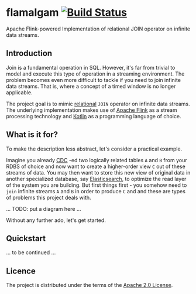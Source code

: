 # flamalgam [![Build Status](https://travis-ci.org/dkoval/flamalgam.svg?branch=master)](https://travis-ci.org/dkoval/flamalgam)

Apache Flink-powered Implementation of relational JOIN operator on infinite data streams.

## Introduction

Join is a fundamental operation in SQL. However, it's far from trivial to model and execute this type of operation in 
a streaming environment. The problem becomes even more difficult to tackle if you need to join infinite data streams. 
That is, where a concept of a timed window is no longer applicable.

The project goal is to mimic [relational](https://en.wikipedia.org/wiki/Relational_algebra) `JOIN` operator 
on infinite data streams. The underlying implementation makes use of [Apache Flink](https://flink.apache.org/) 
as a stream processing technology and [Kotlin](https://kotlinlang.org/) as a programming language of choice.

## What is it for?

To make the description less abstract, let's consider a practical example. 

Imagine you already [CDC](https://en.wikipedia.org/wiki/Change_data_capture) -ed two logically related tables `A` and `B` 
from your RDBS of choice and now want to create a higher-order view `C` out of these streams of data. You may then want 
to store this new view of original data in another specialized database, say [Elasticsearch](https://www.elastic.co/), 
to optimize the read layer of the system you are building. But first things first - you somehow need to `join` infinite 
streams `A` and `B` in order to produce `C` and and these are types of problems this project deals with.

... TODO: put a diagram here ...

Without any further ado, let's get started.

## Quickstart

... to be continued ...

## Licence

The project is distributed under the terms of the [Apache 2.0 License](LICENSE.txt).
